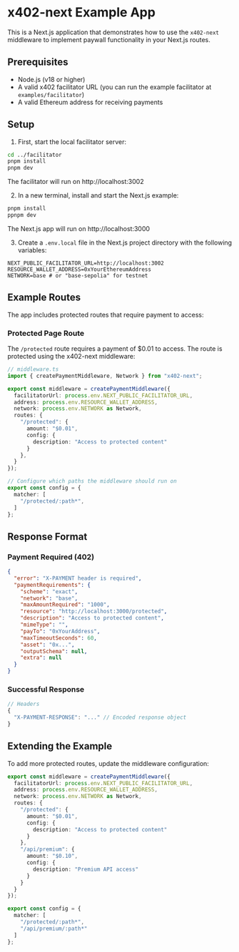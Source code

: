 # x402-next Example App

This is a Next.js application that demonstrates how to use the `x402-next` middleware to implement paywall functionality in your Next.js routes.

## Prerequisites

- Node.js (v18 or higher)
- A valid x402 facilitator URL (you can run the example facilitator at `examples/facilitator`)
- A valid Ethereum address for receiving payments

## Setup

1. First, start the local facilitator server:
```bash
cd ../facilitator
pnpm install
pnpm dev
```
The facilitator will run on http://localhost:3002

2. In a new terminal, install and start the Next.js example:
```bash
pnpm install
ppnpm dev
```
The Next.js app will run on http://localhost:3000

3. Create a `.env.local` file in the Next.js project directory with the following variables:
```env
NEXT_PUBLIC_FACILITATOR_URL=http://localhost:3002
RESOURCE_WALLET_ADDRESS=0xYourEthereumAddress
NETWORK=base # or "base-sepolia" for testnet
```

## Example Routes

The app includes protected routes that require payment to access:

### Protected Page Route
The `/protected` route requires a payment of $0.01 to access. The route is protected using the x402-next middleware:

```typescript
// middleware.ts
import { createPaymentMiddleware, Network } from "x402-next";

export const middleware = createPaymentMiddleware({
  facilitatorUrl: process.env.NEXT_PUBLIC_FACILITATOR_URL,
  address: process.env.RESOURCE_WALLET_ADDRESS,
  network: process.env.NETWORK as Network,
  routes: {
    "/protected": {
      amount: "$0.01",
      config: {
        description: "Access to protected content"
      }
    },
  }
});

// Configure which paths the middleware should run on
export const config = {
  matcher: [
    "/protected/:path*",
  ]
};
```

## Response Format

### Payment Required (402)
```json
{
  "error": "X-PAYMENT header is required",
  "paymentRequirements": {
    "scheme": "exact",
    "network": "base",
    "maxAmountRequired": "1000",
    "resource": "http://localhost:3000/protected",
    "description": "Access to protected content",
    "mimeType": "",
    "payTo": "0xYourAddress",
    "maxTimeoutSeconds": 60,
    "asset": "0x...",
    "outputSchema": null,
    "extra": null
  }
}
```

### Successful Response
```ts
// Headers
{
  "X-PAYMENT-RESPONSE": "..." // Encoded response object
}
```

## Extending the Example

To add more protected routes, update the middleware configuration:

```typescript
export const middleware = createPaymentMiddleware({
  facilitatorUrl: process.env.NEXT_PUBLIC_FACILITATOR_URL,
  address: process.env.RESOURCE_WALLET_ADDRESS,
  network: process.env.NETWORK as Network,
  routes: {
    "/protected": {
      amount: "$0.01",
      config: {
        description: "Access to protected content"
      }
    },
    "/api/premium": {
      amount: "$0.10",
      config: {
        description: "Premium API access"
      }
    }
  }
});

export const config = {
  matcher: [
    "/protected/:path*",
    "/api/premium/:path*"
  ]
};
```
